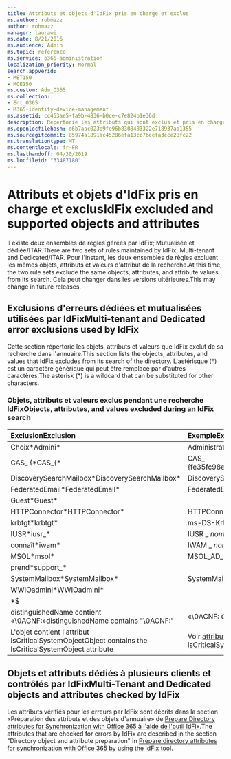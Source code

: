 ```yaml
---
title: Attributs et objets d'IdFix pris en charge et exclus
ms.author: robmazz
author: robmazz
manager: laurawi
ms.date: 8/21/2016
ms.audience: Admin
ms.topic: reference
ms.service: o365-administration
localization_priority: Normal
search.appverid:
- MET150
- MOE150
ms.custom: Adm_O365
ms.collection:
- Ent_O365
- M365-identity-device-management
ms.assetid: cc453ae5-fa9b-4836-b0ce-c7e824b1e36d
description: Répertorie les attributs qui sont exclus et pris en charge par l'outil IdFix.
ms.openlocfilehash: d6b7aac023e9fe96b8308483322e718937ab1355
ms.sourcegitcommit: 85974a1891ac45286efa13cc76eefa3cce28fc22
ms.translationtype: MT
ms.contentlocale: fr-FR
ms.lasthandoff: 04/30/2019
ms.locfileid: "33487180"
---
```

# <a name="idfix-excluded-and-supported-objects-and-attributes"></a><span data-ttu-id="d7eb7-103">Attributs et objets d'IdFix pris en charge et exclus</span><span class="sxs-lookup"><span data-stu-id="d7eb7-103">IdFix excluded and supported objects and attributes</span></span>
<span data-ttu-id="d7eb7-104">Il existe deux ensembles de règles gérées par IdFix; Mutualisée et dédiée/ITAR.</span><span class="sxs-lookup"><span data-stu-id="d7eb7-104">There are two sets of rules maintained by IdFix; Multi-tenant and Dedicated/ITAR.</span></span> <span data-ttu-id="d7eb7-105">Pour l'instant, les deux ensembles de règles excluent les mêmes objets, attributs et valeurs d'attribut de la recherche.</span><span class="sxs-lookup"><span data-stu-id="d7eb7-105">At this time, the two rule sets exclude the same objects, attributes, and attribute values from its search.</span></span> <span data-ttu-id="d7eb7-106">Cela peut changer dans les versions ultérieures.</span><span class="sxs-lookup"><span data-stu-id="d7eb7-106">This may change in future releases.</span></span>
  
## <a name="multi-tenant-and-dedicated-error-exclusions-used-by-idfix"></a><span data-ttu-id="d7eb7-107">Exclusions d'erreurs dédiées et mutualisées utilisées par IdFix</span><span class="sxs-lookup"><span data-stu-id="d7eb7-107">Multi-tenant and Dedicated error exclusions used by IdFix</span></span>
<span data-ttu-id="d7eb7-108">Cette section répertorie les objets, attributs et valeurs que IdFix exclut de sa recherche dans l'annuaire.</span><span class="sxs-lookup"><span data-stu-id="d7eb7-108">This section lists the objects, attributes, and values that IdFix excludes from its search of the directory.</span></span> <span data-ttu-id="d7eb7-109">L'astérisque (\*) est un caractère générique qui peut être remplacé par d'autres caractères.</span><span class="sxs-lookup"><span data-stu-id="d7eb7-109">The asterisk (\*) is a wildcard that can be substituted for other characters.</span></span>
  
### <a name="objects-attributes-and-values-excluded-during-an-idfix-search"></a><span data-ttu-id="d7eb7-110">Objets, attributs et valeurs exclus pendant une recherche IdFix</span><span class="sxs-lookup"><span data-stu-id="d7eb7-110">Objects, attributes, and values excluded during an IdFix search</span></span>

|<span data-ttu-id="d7eb7-111">**Exclusion**</span><span class="sxs-lookup"><span data-stu-id="d7eb7-111">**Exclusion**</span></span>|<span data-ttu-id="d7eb7-112">**Exemple**</span><span class="sxs-lookup"><span data-stu-id="d7eb7-112">**Example**</span></span>|
|:-----|:-----|
|<span data-ttu-id="d7eb7-113">Choix\*</span><span class="sxs-lookup"><span data-stu-id="d7eb7-113">Admini\*</span></span> |<span data-ttu-id="d7eb7-114">Administrateur</span><span class="sxs-lookup"><span data-stu-id="d7eb7-114">Administrator</span></span> |
|<span data-ttu-id="d7eb7-115">CAS_ {\*</span><span class="sxs-lookup"><span data-stu-id="d7eb7-115">CAS_{\*</span></span>  |<span data-ttu-id="d7eb7-116">CAS_ {fe35fc98e69e4d08}</span><span class="sxs-lookup"><span data-stu-id="d7eb7-116">CAS_{fe35fc98e69e4d08}</span></span> |
|<span data-ttu-id="d7eb7-117">DiscoverySearchMailbox\*</span><span class="sxs-lookup"><span data-stu-id="d7eb7-117">DiscoverySearchMailbox\*</span></span>  |<span data-ttu-id="d7eb7-118">DiscoverySearchMailbox</span><span class="sxs-lookup"><span data-stu-id="d7eb7-118">DiscoverySearchMailbox</span></span>  |
|<span data-ttu-id="d7eb7-119">FederatedEmail\*</span><span class="sxs-lookup"><span data-stu-id="d7eb7-119">FederatedEmail\*</span></span> |<span data-ttu-id="d7eb7-120">FederatedEmail.</span><span class="sxs-lookup"><span data-stu-id="d7eb7-120">FederatedEmail.</span></span> <span data-ttu-id="d7eb7-121">*GUID*</span><span class="sxs-lookup"><span data-stu-id="d7eb7-121">*GUID*</span></span> |
|<span data-ttu-id="d7eb7-122">Guest\*</span><span class="sxs-lookup"><span data-stu-id="d7eb7-122">Guest\*</span></span> ||
|<span data-ttu-id="d7eb7-123">HTTPConnector\*</span><span class="sxs-lookup"><span data-stu-id="d7eb7-123">HTTPConnector\*</span></span>  |<span data-ttu-id="d7eb7-124">HTTPConnector</span><span class="sxs-lookup"><span data-stu-id="d7eb7-124">HTTPConnector</span></span> |
|<span data-ttu-id="d7eb7-125">krbtgt\*</span><span class="sxs-lookup"><span data-stu-id="d7eb7-125">krbtgt\*</span></span> |<span data-ttu-id="d7eb7-126">ms-DS-KrbTgt-Link</span><span class="sxs-lookup"><span data-stu-id="d7eb7-126">ms-DS-KrbTgt-Link</span></span> |
|<span data-ttu-id="d7eb7-127">IUSR\*</span><span class="sxs-lookup"><span data-stu-id="d7eb7-127">iusr_\*</span></span> |<span data-ttu-id="d7eb7-128">IUSR _ *nomordinateur*</span><span class="sxs-lookup"><span data-stu-id="d7eb7-128">iusr_ *machinename*</span></span> |
|<span data-ttu-id="d7eb7-129">connaît\*</span><span class="sxs-lookup"><span data-stu-id="d7eb7-129">iwam\*</span></span>  |<span data-ttu-id="d7eb7-130">IWAM _ *nomordinateur*</span><span class="sxs-lookup"><span data-stu-id="d7eb7-130">IWAM_ *machinename*</span></span> |
|<span data-ttu-id="d7eb7-131">MSOL\*</span><span class="sxs-lookup"><span data-stu-id="d7eb7-131">msol\*</span></span> |<span data-ttu-id="d7eb7-132">MSOL_AD_SYNC</span><span class="sxs-lookup"><span data-stu-id="d7eb7-132">MSOL_AD_SYNC</span></span> |
|<span data-ttu-id="d7eb7-133">prend\*</span><span class="sxs-lookup"><span data-stu-id="d7eb7-133">support_\*</span></span> ||
|<span data-ttu-id="d7eb7-134">SystemMailbox\*</span><span class="sxs-lookup"><span data-stu-id="d7eb7-134">SystemMailbox\*</span></span> |<span data-ttu-id="d7eb7-135">SystemMailbox { *GUID* }</span><span class="sxs-lookup"><span data-stu-id="d7eb7-135">Systemmailbox{ *GUID*  }</span></span>|
|<span data-ttu-id="d7eb7-136">WWIOadmini\*</span><span class="sxs-lookup"><span data-stu-id="d7eb7-136">WWIOadmini\*</span></span>  ||
|\*$ ||
|<span data-ttu-id="d7eb7-137">distinguishedName contient «\0ACNF:»</span><span class="sxs-lookup"><span data-stu-id="d7eb7-137">distinguishedName contains "\0ACNF:"</span></span>|<span data-ttu-id="d7eb7-138">«\0ACNF: *GUID* »</span><span class="sxs-lookup"><span data-stu-id="d7eb7-138">"\0ACNF: *GUID*  "</span></span> |
|<span data-ttu-id="d7eb7-139">L'objet contient l'attribut IsCriticalSystemObject</span><span class="sxs-lookup"><span data-stu-id="d7eb7-139">Object contains the IsCriticalSystemObject attribute</span></span> |<span data-ttu-id="d7eb7-140">Voir [attribute isCriticalSystemObject](https://go.microsoft.com/fwlink/p/?LinkId=401169).</span><span class="sxs-lookup"><span data-stu-id="d7eb7-140">See [Attribute isCriticalSystemObject](https://go.microsoft.com/fwlink/p/?LinkId=401169).</span></span> |
   
## <a name="multi-tenant-and-dedicated-objects-and-attributes-checked-by-idfix"></a><span data-ttu-id="d7eb7-141">Objets et attributs dédiés à plusieurs clients et contrôlés par IdFix</span><span class="sxs-lookup"><span data-stu-id="d7eb7-141">Multi-Tenant and Dedicated objects and attributes checked by IdFix</span></span>
<span data-ttu-id="d7eb7-142">Les attributs vérifiés pour les erreurs par IdFix sont décrits dans la section «Préparation des attributs et des objets d'annuaire» de [Prepare Directory attributes for Synchronization with Office 365 à l'aide de l'outil IdFix](prepare-directory-attributes-for-synch-with-idfix.md).</span><span class="sxs-lookup"><span data-stu-id="d7eb7-142">The attributes that are checked for errors by IdFix are described in the section "Directory object and attribute preparation" in [Prepare directory attributes for synchronization with Office 365 by using the IdFix tool](prepare-directory-attributes-for-synch-with-idfix.md).</span></span>
  

